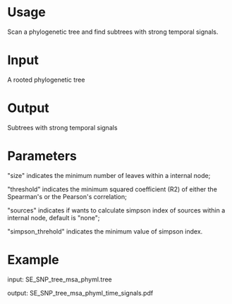 # Usage
Scan a phylogenetic tree and find subtrees with strong temporal signals.

# Input
A rooted phylogenetic tree

# Output
Subtrees with strong temporal signals

# Parameters
"size" indicates the minimum number of leaves within a internal node;

"threshold" indicates the minimum squared coefficient (R2) of either the Spearman's or the Pearson's correlation;

"sources" indicates if wants to calculate simpson index of sources within a internal node, default is "none";

"simpson_threhold" indicates the minimum value of simpson index.

# Example
input: SE_SNP_tree_msa_phyml.tree

output: SE_SNP_tree_msa_phyml_time_signals.pdf

